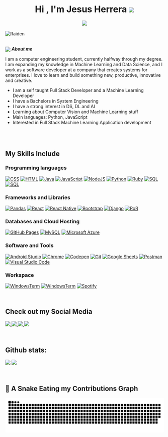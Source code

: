 <h1 align="center">Hi , I'm Jesus Herrera <img src="https://media.giphy.com/media/hvRJCLFzcasrR4ia7z/giphy.gif" width="35"></h1>

<!-- Typing SVG by DenverCoder1 - https://github.com/DenverCoder1/readme-typing-svg -->
<p align="center">
  <a href="https://github.com/DenverCoder1/readme-typing-svg"><img src="https://readme-typing-svg.herokuapp.com?lines=Computer+Science+Student;Full+Stack+Web+Developer;Freelancer;DS%20|%20AI%20|%20ML%20Enthusiastic;Always%20learning%20new%20things&center=true&width=380&height=45"></a>
</p>  

<!--  -->
<img margin-top="100px" align="left" width=450px alt="Raiden" src="https://www.pngall.com/wp-content/uploads/15/Raiden-Shogun-PNG-Cutout.png"/>
<br><br>

<img src="https://www.pngall.com/wp-content/uploads/15/Raiden-Shogun-PNG-Image.png" align="center" width="30px">&nbsp;***About me***
<br>

I am a computer engineering student, currently halfway through my degree. I am expanding my knowledge in Machine Learning and Data Science, and I work as a software developer at a company that creates systems for enterprises. I love to learn and build something new, productive, innovative and creative.
- I am a self taught Full Stack Developer and a Machine Learning Developer
- I have a Bachelors in System Engineering
- I have a strong interest in DS, DL and AI
- Learning about Computer Vision and Machine Learning stuff
- Main languages: Python, JavaScript
- Interested in Full Stack Machine Learning Application development

<br>
<br>

## My Skills Include

### Programming languages
<p>
    <a href="https://github.com/search?q=user%3ADenverCoder1+is%3Arepo+language%3Acss"><img alt="CSS" src="https://img.shields.io/badge/CSS%20-%231572B6.svg?logo=css3&logoColor=white"></a>
    <a href="https://github.com/search?q=user%3ADenverCoder1+is%3Arepo+language%3Ahtml"><img alt="HTML" src="https://img.shields.io/badge/HTML%20-%23E34F26.svg?logo=html5&logoColor=white"></a>
    <a href="https://github.com/search?q=user%3ADenverCoder1+is%3Arepo+language%3Ajava"><img alt="Java" src="https://img.shields.io/badge/Java-%23007396.svg?logo=java&logoColor=white"></a>
    <a href="https://github.com/search?q=user%3ADenverCoder1+is%3Arepo+language%3Ajavascript"><img alt="JavaScript" src="https://img.shields.io/badge/JavaScript%20-%23F7DF1E.svg?logo=javascript&logoColor=black"></a>
    <a href="https://github.com/search?q=user%3ADenverCoder1+is%3Arepo+language%3Ajavascript"><img alt="NodeJS" src="https://img.shields.io/badge/Node.js%20-%2343853D.svg?logo=node.js&logoColor=white"></a>
    <a href="https://github.com/search?q=user%3ADenverCoder1+is%3Arepo+language%3Apython"><img alt="Python" src="https://img.shields.io/badge/Python%20-%2314354C.svg?logo=python&logoColor=white"></a>
    <a href="https://github.com/search?q=user%3ADenverCoder1+is%3Arepo+language%3Aruby"><img alt="Ruby" src="https://img.shields.io/badge/ruby-%23CC342D.svg?style=for-the-badge&logo=ruby&logoColor=white"></a>
    <a href="https://github.com/search?q=user%3ADenverCoder1+is%3Arepo+language%3Asql"><img alt="SQL" src="https://img.shields.io/badge/SQL%20-%23025E8C.svg?logo=amazon-dynamodb&logoColor=white"></a>
    <a href="https://github.com/search?q=user%3ADenverCoder1+is%3Arepo+language%3Atypescript"><img alt="SQL" src="https://img.shields.io/badge/typescript-%23007ACC.svg?style=for-the-badge&logo=typescript&logoColor=white"></a>
</p>

### Frameworks and Libraries
<p>
    <a href="#"><img alt="Pandas" src="https://img.shields.io/badge/Pandas%20-%23150458.svg?logo=pandas&logoColor=white"></a>
    <a href="#"><img alt="React" src="https://img.shields.io/badge/React-20232A?style=for-the-badge&logo=react&logoColor=61DAFB"></a>
    <a href="#"><img alt="React Native" src="https://img.shields.io/badge/React_Native-20232A?style=for-the-badge&logo=react&logoColor=61DAFB"></a>
    <a href="#"><img alt="Bootstrap" src="https://img.shields.io/badge/Bootstrap-563D7C?style=for-the-badge&logo=bootstrap&logoColor=white"></a>
    <a href="#"><img alt="Django" src="https://img.shields.io/badge/Django-092E20?style=for-the-badge&logo=django&logoColor=white"></a>
    <a href="#"><img alt="RoR" src="https://img.shields.io/badge/rails-%23CC0000.svg?style=for-the-badge&logo=ruby-on-rails&logoColor=white"></a>
	
</p>

### Databases and Cloud Hosting
<p>
    <a href="#"><img alt="GitHub Pages" src="https://img.shields.io/badge/GitHub%20Pages-%23327FC7.svg?logo=github&logoColor=white"></a>
    <a href="#"><img alt="MySQL" src="https://img.shields.io/badge/MySQL-00000F?style=for-the-badge&logo=mysql&logoColor=white"></a>
    <a href="#"><img alt="Microsoft Azure" src ="https://img.shields.io/badge/Microsoft_Azure-0089D6?style=for-the-badge&logo=microsoft-azure&logoColor=white"></a>
</p>

### Software and Tools

<p>
    <a href="#"><img alt="Android Studio" src="https://img.shields.io/badge/Android%20Studio-008678.svg?logo=android-studio&logoColor=white"></a>
    <a href="#"><img alt="Chrome" src="https://img.shields.io/badge/Chrome-3DDC84?logo=google-chrome&logoColor=white"></a>
    <a href="#"><img alt="Codepen" src="https://img.shields.io/badge/Codepen-000000.svg?logo=codepen&logoColor=white"></a>
    <a href="#"><img alt="Git" src="https://img.shields.io/badge/Git%20-%23F05033.svg?logo=git&logoColor=white"></a>
    <a href="#"><img alt="Google Sheets" src="https://img.shields.io/badge/Google%20Sheets%20-%2334A853.svg?logo=google%20sheets&logoColor=white"></a>
    <a href="#"><img alt="Postman" src="https://img.shields.io/badge/Postman-FF6C37?logo=postman&logoColor=white"></a>
    <a href="#"><img alt="Visual Studio Code" src="https://img.shields.io/badge/Visual%20Studio%20Code-0078d7.svg?logo=visual-studio-code&logoColor=white"></a>
</p>

### Workspace
<p>
    <a href="#"><img alt="WindowsTerm" src="https://img.shields.io/badge/Windows%20Terminal-%234D4D4D.svg?style=for-the-badge&logo=windows-terminal&logoColor=white"></a>
    <a href="#"><img alt="WindowsTerm" src="https://img.shields.io/badge/Windows-0078D6?style=for-the-badge&logo=windows&logoColor=white"></a>
    <a href="#"><img alt="Spotify" src="https://img.shields.io/badge/Spotify-1ED760?&style=for-the-badge&logo=spotify&logoColor=white"></a>
</p>

<br>

## Check out my Social Media

<a href= "https://www.instagram.com/s1mple_nya/">
    <img src="https://img.shields.io/badge/Instagram-%23E4405F.svg?style=for-the-badge&logo=Instagram&logoColor=white alt="Instagram">
</a>
<a href="https://github.com/Jesnya" >
  <img src="https://img.shields.io/badge/github-%23121011.svg?style=for-the-badge&logo=github&logoColor=white alt="GitHub">
</a>
<a href="https://www.linkedin.com/in/ricardoherrera2712/" >
  <img src="https://img.shields.io/badge/linkedin-%230077B5.svg?style=for-the-badge&logo=linkedin&logoColor=white alt="Linkedin">
</a>
<a href="https://open.spotify.com/user/31mnytavjhpyl6mg5fyh2k5noosy?si=451079ddf06a42c0">
  <img src="https://img.shields.io/badge/Spotify-1ED760?&style=for-the-badge&logo=spotify&logoColor=white alt="Spotify">
</a>
<br>

<br><h2>Github stats:</h2> 

[![](https://github-readme-stats.vercel.app/api?username=jesnya&show_icons=true&theme=tokyonight&hide_border=true&locale=en&count_private=true)](https://github.com/jesnya)
[![](https://github-readme-streak-stats.herokuapp.com/?user=jesnya&theme=material-palenight&count_private=true)](https://github.com/jesnya)
</div>

<br>

## 🐍 A Snake Eating my Contributions Graph
	
<p align="center">
  <img  src="https://raw.githubusercontent.com/Elanza-48/Elanza-48/main/resources/img/github-contribution-grid-snake.svg"
    alt="example" />
</p>
